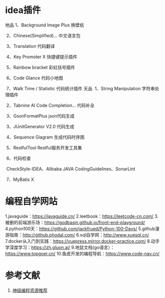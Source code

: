 # idea插件



地品
		1、Background Image Plus 换壁纸

​		2、Chinese(Simplified)... 中文语言包

​		3、Translation	代码翻译

​		4、Key Promoter X 快捷键提示插件

​		5、Rainbow bracket 彩虹括号插件

​		6、Code Glance 代码小地图

​		7、Walk Time / Statistic 代码统计插件
天品
​		1、String Manipulation 字符串处理插件

​		2、Tabnine AI Code Completion... 代码补全

​		3、GsonFormatPlus json代码生成

​		3、JUnitGenerator V2.0  代码生成

​		4、Sequence Giagram 生成代码时序图

​		5、RestfulTool Restful服务开发工具集

​		6、代码检查

​			CheckStyle-IDEA、Alibaba JAVA CodingGuidelines、SonarLint

​		7、MyBatis X



# 编程自学网站

1.javaguide：https://javaguide.cn/
2.leetbook：https://leetcode-cn.com/
3.被删的前端游乐场：https://godbasin.github.io/front-end-playground/
4.python100天：https://github.com/jackfrued/Python-100-Days/
5.github漫游指南：http://github.phodal.com/
6.sql自学网：http://www.xuesql.cn/
7.docker从入门到实践：https://vuepress.mirror.docker-practice.com/
8.动手学深度学习：https://zh.gluon.ai/
9.地鼠文档(go语言）：https://www.topgoer.cn/
10.鱼皮开发的编程导航：https://www.code-nav.cn/



# 参考文献

1.  [神级编程资源推荐](https://www.bilibili.com/video/BV1CP4y157TB/?spm_id_from=333.788) 